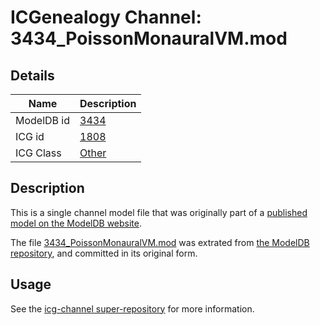# ICGenealogy Channel: 3434\_PoissonMonauralVM.mod

## Details

Name | Description
---- | -----------
ModelDB id | [3434](http://senselab.med.yale.edu/ModelDB/ShowModel.cshtml?model=3434)
ICG id | [1808](http://icg.neurotheory.ox.ac.uk/channels/other/1808)
ICG Class | [Other](http://icg.neurotheory.ox.ac.uk/channels/other)

## Description

This is a single channel model file that was originally part of a [published model on the ModelDB website](http://senselab.med.yale.edu/mModelDB/ShowModel.cshtml?model=3434).

The file [3434\_PoissonMonauralVM.mod](3434_PoissonMonauralVM.mod) was extrated from [the ModelDB repository](http://senselab.med.yale.edu/ModelDB/ShowModel.cshtml?model=3434), and committed in its original form.

## Usage

See the [icg-channel super-repository](https://github.com/icgenealogy/icg-channels) for more information.
